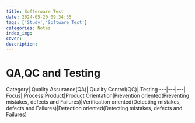 ```yaml
---
title: Softerware Test
date: 2024-05-20 09:34:55
tags: ['Study','Software Test']
categories: Notes
index_img:
cover:
description:
---
```


# QA,QC and Testing

Category| Quality Assurance(QA)| Quality Control(QC)| Testing
---|---|---|
Focus| Process|Product|Product
Orientation|Prevention oriented(Preventing mistakes, defects and Failures)|Verification oriented(Detecting mistakes, defects and Failures)|Detection oriented(Detecting mistakes, defects and Failures)


